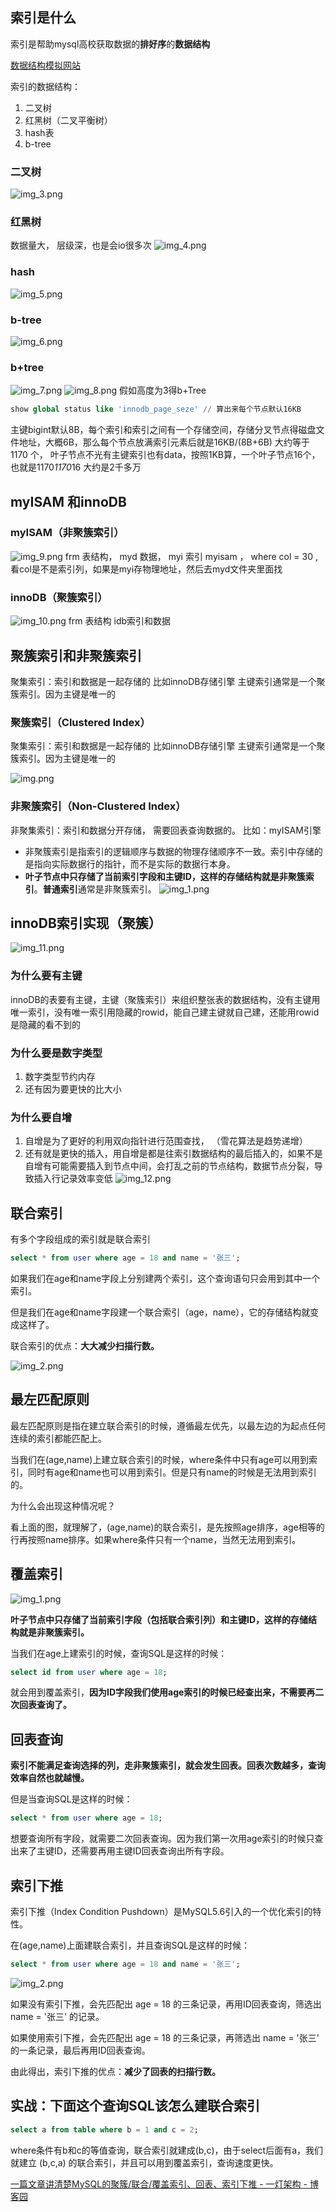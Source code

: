 ## 索引是什么

索引是帮助mysql高校获取数据的**排好序**的**数据结构**

[数据结构模拟网站](https://www.cs.usfca.edu/~galles/visualization/Algorithms.html)

索引的数据结构：

1. 二叉树
2. 红黑树（二叉平衡树）
3. hash表
4. b-tree

### 二叉树
![img_3.png](img_3.png)
### 红黑树
数据量大， 层级深，也是会io很多次
![img_4.png](img_4.png)
### hash
![img_5.png](img_5.png)
### b-tree
![img_6.png](img_6.png)
### b+tree
![img_7.png](img_7.png)
![img_8.png](img_8.png)
假如高度为3得b+Tree

```sql
show global status like 'innodb_page_seze' // 算出来每个节点默认16KB
```

主键bigint默认8B，每个索引和索引之间有一个存储空间，存储分叉节点得磁盘文件地址，大概6B，那么每个节点放满索引元素后就是16KB/(8B+6B)  大约等于1170 个， 叶子节点不光有主键索引也有data，按照1KB算，一个叶子节点16个，也就是1170*1170*16 大约是2千多万
## myISAM 和innoDB
### myISAM（非聚簇索引）

![img_9.png](img_9.png)
frm 表结构， myd 数据， myi 索引
myisam  ， where col = 30 , 看col是不是索引列，如果是myi存物理地址，然后去myd文件夹里面找
### innoDB（聚簇索引）
![img_10.png](img_10.png)
frm 表结构  idb索引和数据
## 聚簇索引和非聚簇索引
聚集索引：索引和数据是一起存储的 比如innoDB存储引擎
主键索引通常是一个聚簇索引。因为主键是唯一的
### 聚簇索引（Clustered Index）
聚集索引：索引和数据是一起存储的 比如innoDB存储引擎
主键索引通常是一个聚簇索引。因为主键是唯一的

![img.png](img.png)

### 非聚簇索引（Non-Clustered Index）
非聚集索引：索引和数据分开存储， 需要回表查询数据的。 比如：myISAM引擎
- 非聚簇索引是指索引的逻辑顺序与数据的物理存储顺序不一致。索引中存储的是指向实际数据行的指针，而不是实际的数据行本身。
- **叶子节点中只存储了当前索引字段和主键ID，这样的存储结构就是非聚簇索引**。**普通索引**通常是非聚簇索引。
![img_1.png](img_1.png)

## innoDB索引实现（聚簇）

![img_11.png](img_11.png)

### 为什么要有主键

innoDB的表要有主键，主键（聚簇索引）来组织整张表的数据结构，没有主键用唯一索引，没有唯一索引用隐藏的rowid，能自己建主键就自己建，还能用rowid是隐藏的看不到的

### 为什么要是数字类型

1. 数字类型节约内存
2. 还有因为要更快的比大小

### 为什么要自增

1. 自增是为了更好的利用双向指针进行范围查找， （雪花算法是趋势递增）
2. 还有就是更快的插入，用自增是都是往索引数据结构的最后插入的，如果不是自增有可能需要插入到节点中间，会打乱之前的节点结构，数据节点分裂，导致插入行记录效率变低
![img_12.png](img_12.png)
## 联合索引

有多个字段组成的索引就是联合索引

```sql
select * from user where age = 18 and name = '张三';
```

如果我们在age和name字段上分别建两个索引，这个查询语句只会用到其中一个索引。

但是我们在age和name字段建一个联合索引（age，name），它的存储结构就变成这样了。

联合索引的优点：**大大减少扫描行数。**

![img_2.png](img_2.png)

## 最左匹配原则

最左匹配原则是指在建立联合索引的时候，遵循最左优先，以最左边的为起点任何连续的索引都能匹配上。

当我们在(age,name)上建立联合索引的时候，where条件中只有age可以用到索引，同时有age和name也可以用到索引。但是只有name的时候是无法用到索引的。

为什么会出现这种情况呢？

看上面的图，就理解了，(age,name)的联合索引，是先按照age排序，age相等的行再按照name排序。如果where条件只有一个name，当然无法用到索引。

## 覆盖索引

![img_1.png](img_1.png)

**叶子节点中只存储了当前索引字段（包括联合索引列）和主键ID，这样的存储结构就是非聚簇索引。**

当我们在age上建索引的时候，查询SQL是这样的时候：

```sql
select id from user where age = 18;
```

就会用到覆盖索引，**因为ID字段我们使用age索引的时候已经查出来，不需要再二次回表查询了。**

## 回表查询

**索引不能满足查询选择的列，走非聚簇索引，就会发生回表。回表次数越多，查询效率自然也就越慢。**

但是当查询SQL是这样的时候：

```sql
select * from user where age = 18;

```

想要查询所有字段，就需要二次回表查询。因为我们第一次用age索引的时候只查出来了主键ID，还需要再用主键ID回表查询出所有字段。

## 索引下推

索引下推（Index Condition Pushdown）是MySQL5.6引入的一个优化索引的特性。

在(age,name)上面建联合索引，并且查询SQL是这样的时候：

```sql
select * from user where age = 18 and name = '张三';
```

![img_2.png](img_2.png)

如果没有索引下推，会先匹配出 age = 18 的三条记录，再用ID回表查询，筛选出 name = '张三' 的记录。

如果使用索引下推，会先匹配出 age = 18 的三条记录，再筛选出 name = '张三' 的一条记录，最后再用ID回表查询。

由此得出，索引下推的优点：**减少了回表的扫描行数。**

## 实战：下面这个查询SQL该怎么建联合索引

```sql
select a from table where b = 1 and c = 2;

```

where条件有b和c的等值查询，联合索引就建成(b,c)，由于select后面有a，我们就建立 (b,c,a) 的联合索引，并且可以用到覆盖索引，查询速度更快。

[一篇文章讲清楚MySQL的聚簇/联合/覆盖索引、回表、索引下推 - 一灯架构 - 博客园](https://www.cnblogs.com/yidengjiagou/p/16410968.html)